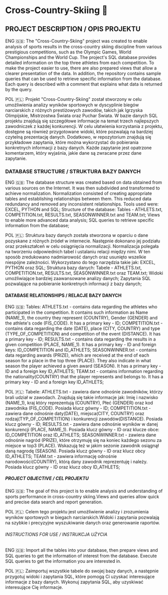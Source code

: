 # Cross-Country-Skiing 🎿
## PROJECT DESCRIPTION / OPIS PROJEKTU
ENG 🇬🇧:
The "Cross-Country-Skiing" project was created to enable analysis of sports results in the cross-country skiing discipline from various prestigious competitions, such as the Olympic Games, World Championships and the World Cup. The project's SQL database provides detailed information on the top three athletes from each competition. To make the project easier to use, there are also prepared views that allow a clearer presentation of the data. In addition, the repository contains sample queries that can be used to retrieve specific information from the database. Each query is described with a comment that explains what data is returned by the query.


POL 🇵🇱: 
Projekt "Cross-Country-Skiing" został stworzony w celu umożliwienia analizy wyników sportowych w dyscyplinie biegów narciarskich z różnych prestiżowych zawodów, takich jak Igrzyska Olimpijskie, Mistrzostwa Świata oraz Puchar Świata. W bazie danych SQL projektu znajdują się szczegółowe informacje na temat trzech najlepszych zawodniczek z każdej konkurencji. W celu ułatwienia korzystania z projektu, dostępne są również przygotowane widoki, które pozwalają na bardziej czytelną prezentację danych. Dodatkowo, w repozytorium znajdują się przykładowe zapytania, które można wykorzystać do pobierania konkretnych informacji z bazy danych. Każde zapytanie jest opatrzone komentarzem, który wyjaśnia, jakie dane są zwracane przez dane zapytanie.

### DATABASE STRUCTURE / STRUKTURA BAZY DANYCH
ENG 🇬🇧:
The database structure was created based on data obtained from various sources on the Internet. It was then subdivided and transformed to achieve normalization. Normalization consisted of creating appropriate tables and establishing relationships between them. This reduced data redundancy and removed any inconsistent relationships. Tools used were: EXCEL, PYTHON and SQL; 
Structure of the database:
Tables - ATHLETS.txt, COMPETITION.txt, RESULTS.txt, SEASONWINNER.txt and TEAM.txt; Views to enable more advanced data analysis; SQL queries to retrieve specific information from the database;


POL 🇵🇱:
Struktura bazy danych została stworzona w oparciu o dane pozyskane z różnych źródeł w internecie. Następnie dokonano jej podziału oraz przekształceń w celu osiągnięcia normalizacji. Normalizacja polegała na tworzeniu odpowiednich tabel i ustalaniu relacji między nimi. W ten sposób zredukowano nadmiarowość danych oraz usunięto wszelkie niespójne zależności. Wykorzystano do tego narzędzia takie jak: EXCEL, PYTHON oraz SQL;
Struktura bazy danych:
Tabele - ATHLETS.txt, COMPETITION.txt, RESULTS.txt, SEASONWINNER.txt oraz TEAM.txt; Widoki umożliwiające bardziej zaawansowane analizy danych; Zapytania SQL pozwalające na pobieranie konkretnych informacji z bazy danych;

####  DATABASE RELATIONSHIPS / RELACJE BAZY DANYCH  
ENG 🇬🇧:
Tables: ATHLETS.txt  - contains data regarding the athletes who participated in the competition. It contains such information as Name (NAME_1), the country they represent (COUNTRY), Gender (GENDER) and the athlete's code (FIS_CODE). It has a primary key - ID; COMPETITION.txt - contains data regarding the date (DATE), place (CITY, COUNTRY) and type (TYPE_OF_COMPETITION) and competition of the event (DISTANCE). It has a primary key - ID; RESULTS.txt - contains data regarding the results in a given competition (PLACE, NAME_1). It has a primary key - ID and foreign keys: ID_COMPETITION and ID_ATHLETS; SEASONWINNER.txt - contains data regarding awards (PRIZE), which are received at the end of each season for a place in the top three (PLACE). They also indicate in what season the player achieved a given award (SEASON). It has a primary key - ID and a foreign key ID_ATHLETS; TEAM.txt - contains information regarding the nationality(COUNTRY) that the player represents and belongs to. It has a primary key - ID and a foreign key ID_ATHLETS; 


POL 🇵🇱:
Tabele: ATHLETS.txt - zawiera dane odnośnie zawodników, którzy brali udział w zawodach. Znajdują się takie informacje jak: Imię i nazwisko (NAME_1), kraj który reprezentują (COUNTRY), Płeć (GENDER) oraz kod zawodnika (FIS_CODE). Posiada klucz gówny - ID; COMPETITION.txt - zawiera dane odnośnie daty(DATE), miejsca(CITY, COUNTRY) oraz rodzaj(TYP_OF_COMPETITION) i  konkurencji zawodów(DISTANCE). Posiada klucz gówny - ID; RESULTS.txt - zawiera dane odnośnie wyników w danej konkurencji (PLACE, NAME_1). Posiada klucz gówny - ID oraz klucze obce: ID_COMPETITION oraz ID_ATHLETS; SEASONWINNER.txt - zawiera dane odnośnie nagród (PRIZE), które otrzymuję się na koniec każdego sezonu za miejsce w top3 (PLACE). Wskazują też w jakim sezonie zawodnik osiągnął daną nagrodę (SEASON). Posiada klucz gówny - ID oraz klucz obcy ID_ATHLETS; TEAM.txt - zawiera informację odnośnie narodowości(COUNTRY), którą dany zawodnik reprezentuję i należy. Posiada klucz gówny - ID oraz klucz obcy ID_ATHLETS;

##### PROJECT OBJECTIVE / CEL PROJEKTU
ENG 🇬🇧:
The goal of this project is to enable analysis and understanding of sports performance in cross-country skiing.Views and queries allow quick and precise data search and report generation.


POL 🇵🇱:
Celem tego projektu jest umożliwienie analizy i zrozumienia wyników sportowych w biegach narciarskich.Widoki i zapytania pozwalają na szybkie i precyzyjne wyszukiwanie danych oraz generowanie raportów.

###### INSTRUCTIONS FOR USE / INSTRUKCJA UŻYCIA
ENG 🇬🇧:
Import all the tables into your database, then prepare views and SQL queries to get the information of interest from the database. Execute SQL queries to get the information you are interested in.


POL 🇵🇱:
Zaimportuj wszystkie tabele do swojej bazy danych, a następnie  przygotuj widoki i zapytania SQL, które pomogą Ci uzyskać interesujące informacje z bazy danych. Wykonuj zapytania SQL, aby uzyskiwać interesujące Cię informacje.
